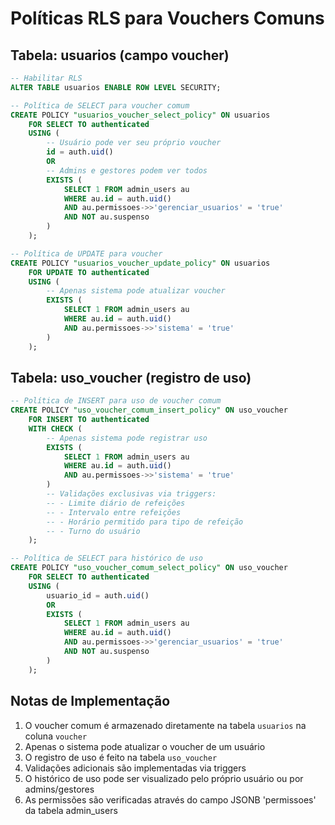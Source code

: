# Políticas RLS para Vouchers Comuns

## Tabela: usuarios (campo voucher)
```sql
-- Habilitar RLS
ALTER TABLE usuarios ENABLE ROW LEVEL SECURITY;

-- Política de SELECT para voucher comum
CREATE POLICY "usuarios_voucher_select_policy" ON usuarios
    FOR SELECT TO authenticated
    USING (
        -- Usuário pode ver seu próprio voucher
        id = auth.uid()
        OR 
        -- Admins e gestores podem ver todos
        EXISTS (
            SELECT 1 FROM admin_users au
            WHERE au.id = auth.uid()
            AND au.permissoes->>'gerenciar_usuarios' = 'true'
            AND NOT au.suspenso
        )
    );

-- Política de UPDATE para voucher
CREATE POLICY "usuarios_voucher_update_policy" ON usuarios
    FOR UPDATE TO authenticated
    USING (
        -- Apenas sistema pode atualizar voucher
        EXISTS (
            SELECT 1 FROM admin_users au
            WHERE au.id = auth.uid()
            AND au.permissoes->>'sistema' = 'true'
        )
    );
```

## Tabela: uso_voucher (registro de uso)
```sql
-- Política de INSERT para uso de voucher comum
CREATE POLICY "uso_voucher_comum_insert_policy" ON uso_voucher
    FOR INSERT TO authenticated
    WITH CHECK (
        -- Apenas sistema pode registrar uso
        EXISTS (
            SELECT 1 FROM admin_users au
            WHERE au.id = auth.uid()
            AND au.permissoes->>'sistema' = 'true'
        )
        -- Validações exclusivas via triggers:
        -- - Limite diário de refeições
        -- - Intervalo entre refeições
        -- - Horário permitido para tipo de refeição
        -- - Turno do usuário
    );

-- Política de SELECT para histórico de uso
CREATE POLICY "uso_voucher_comum_select_policy" ON uso_voucher
    FOR SELECT TO authenticated
    USING (
        usuario_id = auth.uid()
        OR
        EXISTS (
            SELECT 1 FROM admin_users au
            WHERE au.id = auth.uid()
            AND au.permissoes->>'gerenciar_usuarios' = 'true'
            AND NOT au.suspenso
        )
    );
```

## Notas de Implementação

1. O voucher comum é armazenado diretamente na tabela `usuarios` na coluna `voucher`
2. Apenas o sistema pode atualizar o voucher de um usuário
3. O registro de uso é feito na tabela `uso_voucher`
4. Validações adicionais são implementadas via triggers
5. O histórico de uso pode ser visualizado pelo próprio usuário ou por admins/gestores
6. As permissões são verificadas através do campo JSONB 'permissoes' da tabela admin_users